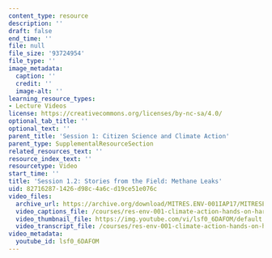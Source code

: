 ```yaml
---
content_type: resource
description: ''
draft: false
end_time: ''
file: null
file_size: '93724954'
file_type: ''
image_metadata:
  caption: ''
  credit: ''
  image-alt: ''
learning_resource_types:
- Lecture Videos
license: https://creativecommons.org/licenses/by-nc-sa/4.0/
optional_tab_title: ''
optional_text: ''
parent_title: 'Session 1: Citizen Science and Climate Action'
parent_type: SupplementalResourceSection
related_resources_text: ''
resource_index_text: ''
resourcetype: Video
start_time: ''
title: 'Session 1.2: Stories from the Field: Methane Leaks'
uid: 82716287-1426-d98c-4a6c-d19ce51e076c
video_files:
  archive_url: https://archive.org/download/MITRES.ENV-001IAP17/MITRESENV_001IAP17_1-2_Methane_Leak_Intro_300k.mp4
  video_captions_file: /courses/res-env-001-climate-action-hands-on-harnessing-science-with-communities-to-cut-carbon-january-iap-2017/fed493005d655ab0acc9e082296ebcac_lsf0_6DAFOM.vtt
  video_thumbnail_file: https://img.youtube.com/vi/lsf0_6DAFOM/default.jpg
  video_transcript_file: /courses/res-env-001-climate-action-hands-on-harnessing-science-with-communities-to-cut-carbon-january-iap-2017/831a0a9e604b461aea50e056fe930d47_lsf0_6DAFOM.pdf
video_metadata:
  youtube_id: lsf0_6DAFOM
---
```

